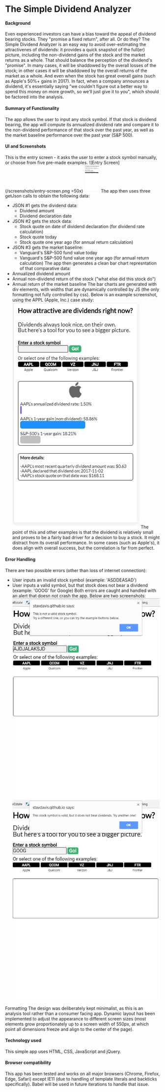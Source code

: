 # The Simple Dividend Analyzer

#### Background
Even experienced investors can have a bias toward the appeal of dividend bearing stocks. They "promise a fixed return", after all.
Or do they? 
The Simple Dividend Analyzer is an easy way to avoid over-estimating the attractivenes of dividends: it provides a quick snapshot of the full(er) picture, including the non-dividend gains of the stock and the market returns as a whole. That should balance the perception of the dividend's "promise". In many cases, it will be shaddowed by the overall losses of the stock; in other cases it will be shaddowed by the overall returns of the market as a whole. And even when the stock has great overall gains (such as Apple's 50%+ gains in 2017). In fact, when a company announces a dividend, it's essentially saying "we couldn't figure out a better way to spend this money on more growth, so we'll just give it to you", which should be factored into the analysis. 
#### Summary of Functionality
The app allows the user to input any stock symbol. If that stock is dividend bearing, the app will compute its annualized dividend rate and compare it to the non-dividend performance of that stock over the past year, as well as the market baseline performance over the past year (S&P 500).

#### UI and Screenshots
This is the entry screen - it asks the user to enter a stock symbol manually, or choose from five pre-made examples.
![Entry Screen](/screenshots/entry-screen.png =50x)
<img src="/screenshots/entry-screen.png" alt="Entry screen" style="width: 50px;"/>
The app then uses three getJson calls to obtain the following data:
* JSON #1 gets the dividend data: 
	* Dividend amount
	* Dividend declaration date
* JSON #2 gets the stock data:
	* Stock quote on date of dividend declaration (for dividend rate calculation)
	* Stock quote today
	* Stock quote one year ago (for annual return calculation)
* JSON #3 gets the market baseline:
	* Vanguard's S&P-500 fund value today
	* Vanguard's S&P-500 fund value one year ago (for annual return calculation)
The app then generates a clean bar chart represntation of that comparative data:
* Annualized dividend amount 
* Annual non-dividend return of the stock ("what else did this stock do")
* Annual return of the market baseline
The bar charts are generated with div elements, with widths that are dynamically controlled by JS (the only formatting not fully controlled by css).
Below is an example screenshot, using the APPL (Apple, Inc.) case study:
![Apple results screen](/screenshots/appl-results.png)
The point of this and other examples is that the dividend is relatively small and proves to be a fairly bad driver for a decision to buy a stock. It might distract from its overall performance. In some cases (such as Apple's), it does align with overall success, but the correlation is far from perfect.

#### Error Handling
There are two possible errors (other than loss of internet connection):
* User inputs an invalid stock symbol (example: 'ASDDEASAD')
* User inputs a valid symbol, but that stock does not bear a dividend (example: 'GOOG' for Google)
Both errors are caught and handled with an alert that doesn not crash the app. Below are two screenshots:
![Invalid symbol error](/screenshots/invalid-error.png)
![Valid but no dividend error](/screenshots/no-dividend-error.png)

Formatting
The design was deliberately kept minimalist, as this is an analysis tool rather than a consumer facing app. 
Dynamic layout has been implemented to adjust the appearance to different screen sizes (most elements grow proportionately up to a screen width of 550px, at which point all dimensions freeze and align to the center of the page).

#### Technology used
This simple app uses HTML, CSS, JavaScript and jQuery.

#### Browser compatibility
This app has been tested and works on all major browsers (Chrome, Firefox, Edge, Safari) except IE11 (due to handling of template literals and backticks specifically). Babel will be used in future iterations to handle that issue.

